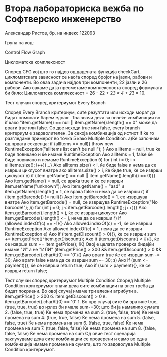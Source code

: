 # Втора лабораториска вежба по Софтверско инженерство
Александар Ристов, бр. на индекс 122093

Група на код:

Control Flow Graph

Цикломатска комплексност

Според CFG кој што го најдов од дадената функција checkCart, цикломатската зависност се наоѓа според бројот на јазли, рабови и компоненти.
Во оваа задача најдов три компоненти, 22 јазли и 26 рабови. Ако сакаме да ја пресметаме комплексноста според формулата би било:
Цикломатска комплексност = 26 - 22 + 2*3 = 4 + 2*3 = 10.

Тест случаи според критериумот Every Branch

Според Every Branch критериум, сите резултати или исходи морат да бидат поминати барем еднаш. Тоа значи дека за повеќе комбинации во 
if како "item.getName() == null || item.getName().length() == 0" може да врати true или false. Со две исходи true или false, every branch критериум
е задоволителен. За секоја комбинација од истиот if ќе го разгледаме примерот во точка 5 како Multiple Condition.
	a)Ќе започнам од првата секвенца:
		if (allItems == null){
            throw new RuntimeException("allItems list can't be null!");
        }
		Ако allItems = null, true ќе биде повикано и ќе имаме RuntimeException
		Ако allItems = 1, false ќе биде повикано и немаме  RuntimeException
	б)
		for (int i = 0; i < allItems.size(); i++){...}
		Ako allItems.size() < i, ќе биде false и нема да се изврши циклусот внатре
		ако allItems.size() > i, ќе биде true, ќе се изврши циклусот
	в)
		if (item.getName() == null || item.getName().length() == 0){}
		Ако item.getName() = null, се враќа true и ќе се изврши item.setName("unknown");
		Ако item.getName() = "asd" и item.getName().length() = 1, се враќа false и нема да се изврши
	г)
		if (item.getBarcode() != null){}
		Ако item.getBarcode() = 1. се извршува внатре
		Ако item.getBarcode() = null, се извршува RuntimeException("No barcode!");
	д) 
		for (int j = 0; j < item.getBarcode().length(); j++){}
		Ако item.getBarcode().length() > j, ќе се изврши циклусот
		Ако item.getBarcode().length() <= j, нема да се изврши
	ѓ)
		if (allowed.indexOf(c) == -1){}
		Ako allowed.indexOf(c) = -1, ќе се изврши RuntimeException
		Ако allowed.indexOf(c) = 1, нема да се изврши RuntimeException
	е)
		 Ако if (item.getDiscount() > 0){}, ќе се изврши sum += item.getPrice()*item.getDiscount();
		 Ако if (item.getDiscount() < 0){}, ќе се изврши sum += item.getPrice();
	Ж)
		Овој е целата проверка бидејќи имаме "И" а не "ИЛИ"
		(item.getPrice() > 300 && item.getDiscount() > 0 && item.getBarcode().charAt(0) == '0'){}
		Ако врати true ќе се изврши sum -= 30;
		Ако врати false нема да се изврши sum -= 30;
	з)
		Ако  if (sum <= payment){}, ќе се изврши return true;
		Ако  if (sum > payment){}, ќе се изврши return false;

 
Тест случаи според критериумот Multiple Condition
Според Multiple Condition критериумот значи дека сите комбинации на влез треба да бидат покриени. Во овој случај имаме три влезни атрибути 
	а. item.getPrice() > 300 
	б. item.getDiscount() > 0 
	в. item.getBarcode().charAt(0) == '0'
	1. Во прв случај сите би вратиле true, (true, true, true)
		во излез би имале sum-=30; што би ја намалило сумата
	2. (false, true, true)
		Ќе нема промена на sum
	3. (true, false, true)
		Ќе нема промена на sum
	4. (true, true, false)
		Ќе нема промена на sum
	5. (false, false, true)
		Ќе нема промена на sum
	6. (false, true, false)
		Ќе нема промена на sum
	7. (true, false, false)
		Ќе нема промена на sum
	8. (false, false, false)
		Ќе нема промена на sum
Од овие тест сценарија заклучуваме дека сите комбинации се проверени и само во една комбинација имаме промена на сумата, што го задоволува Multiple Condition критериумот.
